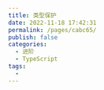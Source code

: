 ```yaml
---
title: 类型保护
date: 2022-11-18 17:42:31
permalink: /pages/cabc65/
publish: false
categories:
  - 进阶
  - TypeScript
tags:
  - 
---
```

